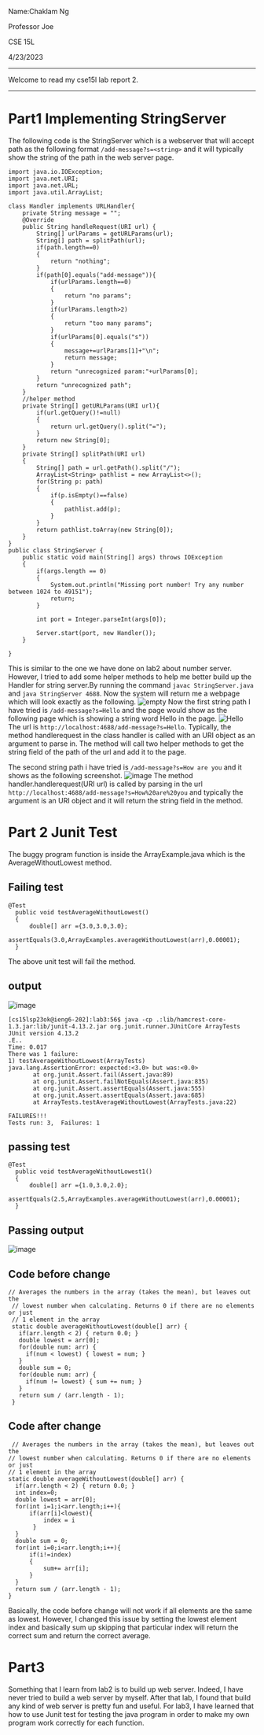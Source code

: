 >
Name:Chaklam Ng
>
Professor Joe
>
CSE 15L
>
4/23/2023
>
___
Welcome to read my cse15l lab report 2.
___
# Part1 Implementing StringServer
>
The following code is the StringServer which is a webserver that will accept path as the following format `/add-message?s=<string>` and it will typically show the string of the path in the web server page.
>
```
import java.io.IOException;
import java.net.URI;
import java.net.URL;
import java.util.ArrayList;

class Handler implements URLHandler{
    private String message = "";
    @Override
    public String handleRequest(URI url) {
        String[] urlParams = getURLParams(url);
        String[] path = splitPath(url);
        if(path.length==0)
        {
            return "nothing";
        }
        if(path[0].equals("add-message")){
            if(urlParams.length==0)
            {
                return "no params";
            }
            if(urlParams.length>2)
            {
                return "too many params";
            }
            if(urlParams[0].equals("s"))
            {
                message+=urlParams[1]+"\n";
                return message;
            }
            return "unrecognized param:"+urlParams[0];
        }
        return "unrecognized path";
    }
    //helper method
    private String[] getURLParams(URI url){
        if(url.getQuery()!=null)
        {
            return url.getQuery().split("=");
        }
        return new String[0];
    }
    private String[] splitPath(URI url)
    {
        String[] path = url.getPath().split("/");
        ArrayList<String> pathlist = new ArrayList<>();
        for(String p: path)
        {
            if(p.isEmpty()==false)
            {
                pathlist.add(p);
            }
        }
        return pathlist.toArray(new String[0]);
    }
}
public class StringServer {
    public static void main(String[] args) throws IOException
    {
        if(args.length == 0)
        {
            System.out.println("Missing port number! Try any number between 1024 to 49151");
            return;
        }

        int port = Integer.parseInt(args[0]);

        Server.start(port, new Handler());
    }

}
```
>
This is similar to the one we have done on lab2 about number server. However, I tried to add some helper methods to help me better build up the Handler for string server.By running the command `javac StringServer.java` and `java StringServer 4688`. Now the system will return me a webpage which will look exactly as the following.
![empty](emptypage.png)
Now the first string path I have tried is `/add-message?s=Hello` and the page would show as the following page which is showing a string word Hello in the page.
![Hello](hellopage.png)
The url is `http://localhost:4688/add-message?s=Hello`. Typically, the method handlerequest in the class handler is called with an URI object as an argument to parse in. The method will call two helper methods to get the string field of the path of the url and add it to the page.
>
The second string path i have tried is `/add-message?s=How are you` and it shows as the following screenshot.
![image](howpage.png)
The method handler.handlerequest(URI url) is called by parsing in the url `http://localhost:4688/add-message?s=How%20are%20you` and typically the argument is an URI object and it will return the string field in the method.

# Part 2 Junit Test
The buggy program function is inside the ArrayExample.java which is the AverageWithoutLowest method.
## Failing test
>
```
@Test 
  public void testAverageWithoutLowest()
  {
      double[] arr ={3.0,3.0,3.0};
      assertEquals(3.0,ArrayExamples.averageWithoutLowest(arr),0.00001);
  }
 ```
 >
 The above unit test will fail the method.
## output
![image](jtest1.png)
>
 ```
 [cs15lsp23ok@ieng6-202]:lab3:56$ java -cp .:lib/hamcrest-core-1.3.jar:lib/junit-4.13.2.jar org.junit.runner.JUnitCore ArrayTests
JUnit version 4.13.2
.E..
Time: 0.017
There was 1 failure:
1) testAverageWithoutLowest(ArrayTests)
java.lang.AssertionError: expected:<3.0> but was:<0.0>
        at org.junit.Assert.fail(Assert.java:89)
        at org.junit.Assert.failNotEquals(Assert.java:835)
        at org.junit.Assert.assertEquals(Assert.java:555)
        at org.junit.Assert.assertEquals(Assert.java:685)
        at ArrayTests.testAverageWithoutLowest(ArrayTests.java:22)

FAILURES!!!
Tests run: 3,  Failures: 1
```
>
## passing test
>
```
@Test
  public void testAverageWithoutLowest1()
  {
      double[] arr ={1.0,3.0,2.0};
      assertEquals(2.5,ArrayExamples.averageWithoutLowest(arr),0.00001);
  }
 ```
 >
 ## Passing output
 ![image](jtest2.png)
 
 ## Code before change
 >
 ```
 // Averages the numbers in the array (takes the mean), but leaves out the
  // lowest number when calculating. Returns 0 if there are no elements or just
  // 1 element in the array
  static double averageWithoutLowest(double[] arr) {
    if(arr.length < 2) { return 0.0; }
    double lowest = arr[0];
    for(double num: arr) {
      if(num < lowest) { lowest = num; }
    }
    double sum = 0;
    for(double num: arr) {
      if(num != lowest) { sum += num; }
    }
    return sum / (arr.length - 1);
  }
  ```
  >
  ## Code after change
  >
  ```
   // Averages the numbers in the array (takes the mean), but leaves out the
  // lowest number when calculating. Returns 0 if there are no elements or just
  // 1 element in the array
  static double averageWithoutLowest(double[] arr) {
    if(arr.length < 2) { return 0.0; }
    int index=0;
    double lowest = arr[0];
    for(int i=1;i<arr.length;i++){
        if(arr[i]<lowest){
            index = i
         }
    }
    double sum = 0;
    for(int i=0;i<arr.length;i++){
        if(i!=index)
        {
            sum+= arr[i];
        }
    }
    return sum / (arr.length - 1);
  }
  ```
  >
Basically, the code before change will not work if all elements are the same as lowest. However, I changed this issue by setting the lowest element index and basically sum up skipping that particular index will return the correct sum and return the correct average.

# Part3
Something that I learn from lab2 is to build up web server. Indeed, I have never tried to build a web server by myself. After that lab, I found that build any kind of web server is pretty fun and useful. For lab3, I have learned that how to use Junit test for testing the java program in order to make my own program work correctly for each function.
>
